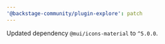 ```yaml
---
'@backstage-community/plugin-explore': patch
---
```


Updated dependency `@mui/icons-material` to `^5.0.0`.
